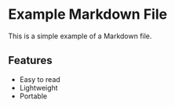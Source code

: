 # Example Markdown File

This is a simple example of a Markdown file.

## Features

- Easy to read
- Lightweight
- Portable